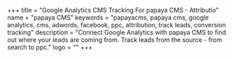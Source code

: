 +++
title = "Google Analytics CMS Tracking For papaya CMS - Attributio"
name = "papaya CMS"
keywords = "papayacms, papaya cms, google analytics, cms, adwords, facebook, ppc, attribution, track leads, conversion tracking"
description = "Connect Google Analytics with papaya CMS to find out where your leads are coming from. Track leads from the source - from search to ppc."
logo = ""
+++
